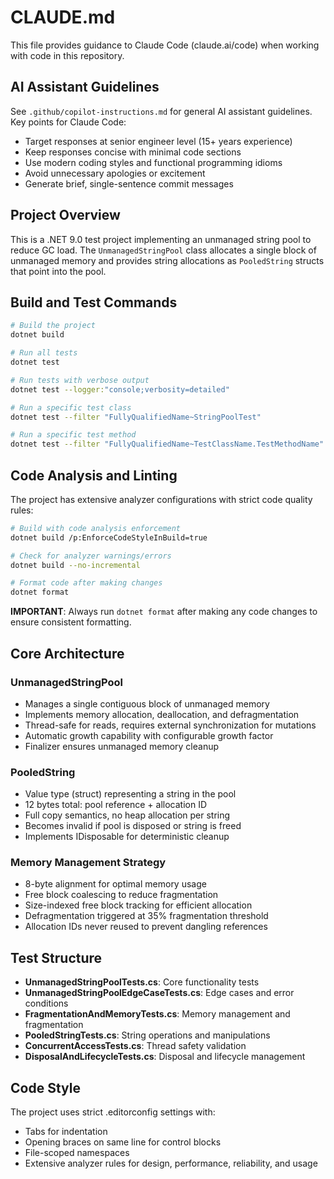 # CLAUDE.md

This file provides guidance to Claude Code (claude.ai/code) when working with code in this repository.

## AI Assistant Guidelines

See `.github/copilot-instructions.md` for general AI assistant guidelines. Key points for Claude Code:
- Target responses at senior engineer level (15+ years experience)
- Keep responses concise with minimal code sections
- Use modern coding styles and functional programming idioms
- Avoid unnecessary apologies or excitement
- Generate brief, single-sentence commit messages

## Project Overview

This is a .NET 9.0 test project implementing an unmanaged string pool to reduce GC load. The `UnmanagedStringPool` class allocates a single block of unmanaged memory and provides string allocations as `PooledString` structs that point into the pool.

## Build and Test Commands

```bash
# Build the project
dotnet build

# Run all tests
dotnet test

# Run tests with verbose output
dotnet test --logger:"console;verbosity=detailed"

# Run a specific test class
dotnet test --filter "FullyQualifiedName~StringPoolTest"

# Run a specific test method
dotnet test --filter "FullyQualifiedName~TestClassName.TestMethodName"
```

## Code Analysis and Linting

The project has extensive analyzer configurations with strict code quality rules:

```bash
# Build with code analysis enforcement
dotnet build /p:EnforceCodeStyleInBuild=true

# Check for analyzer warnings/errors
dotnet build --no-incremental

# Format code after making changes
dotnet format
```

**IMPORTANT**: Always run `dotnet format` after making any code changes to ensure consistent formatting.

## Core Architecture

### UnmanagedStringPool
- Manages a single contiguous block of unmanaged memory
- Implements memory allocation, deallocation, and defragmentation
- Thread-safe for reads, requires external synchronization for mutations
- Automatic growth capability with configurable growth factor
- Finalizer ensures unmanaged memory cleanup

### PooledString
- Value type (struct) representing a string in the pool
- 12 bytes total: pool reference + allocation ID
- Full copy semantics, no heap allocation per string
- Becomes invalid if pool is disposed or string is freed
- Implements IDisposable for deterministic cleanup

### Memory Management Strategy
- 8-byte alignment for optimal memory usage
- Free block coalescing to reduce fragmentation
- Size-indexed free block tracking for efficient allocation
- Defragmentation triggered at 35% fragmentation threshold
- Allocation IDs never reused to prevent dangling references

## Test Structure

- **UnmanagedStringPoolTests.cs**: Core functionality tests
- **UnmanagedStringPoolEdgeCaseTests.cs**: Edge cases and error conditions
- **FragmentationAndMemoryTests.cs**: Memory management and fragmentation
- **PooledStringTests.cs**: String operations and manipulations
- **ConcurrentAccessTests.cs**: Thread safety validation
- **DisposalAndLifecycleTests.cs**: Disposal and lifecycle management

## Code Style

The project uses strict .editorconfig settings with:
- Tabs for indentation
- Opening braces on same line for control blocks
- File-scoped namespaces
- Extensive analyzer rules for design, performance, reliability, and usage

